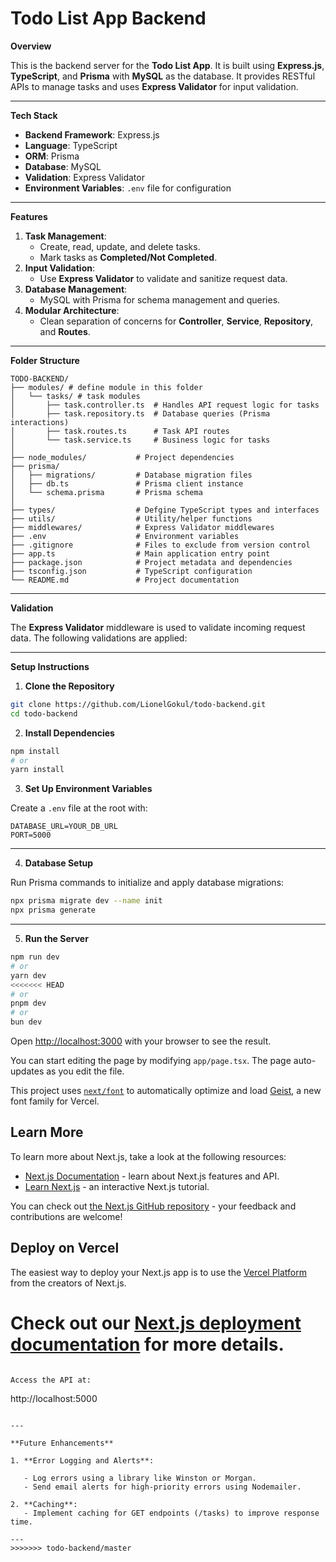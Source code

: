 # **Todo List App Backend**

**Overview**

This is the backend server for the **Todo List App**. It is built using **Express.js**, **TypeScript**, and **Prisma** with **MySQL** as the database. It provides RESTful APIs to manage tasks and uses **Express Validator** for input validation.

---

**Tech Stack**

- **Backend Framework**: Express.js
- **Language**: TypeScript
- **ORM**: Prisma
- **Database**: MySQL
- **Validation**: Express Validator
- **Environment Variables**: `.env` file for configuration

---

**Features**

1. **Task Management**:
   - Create, read, update, and delete tasks.
   - Mark tasks as **Completed/Not Completed**.
2. **Input Validation**:
   - Use **Express Validator** to validate and sanitize request data.
3. **Database Management**:
   - MySQL with Prisma for schema management and queries.
4. **Modular Architecture**:
   - Clean separation of concerns for **Controller**, **Service**, **Repository**, and **Routes**.

---

**Folder Structure**

```plaintext
TODO-BACKEND/
├── modules/ # define module in this folder
│   └── tasks/ # task modules
│       ├── task.controller.ts  # Handles API request logic for tasks
│       ├── task.repository.ts  # Database queries (Prisma interactions)
│       ├── task.routes.ts      # Task API routes
│       └── task.service.ts     # Business logic for tasks
│
├── node_modules/           # Project dependencies
├── prisma/
│   ├── migrations/         # Database migration files
│   ├── db.ts               # Prisma client instance
│   └── schema.prisma       # Prisma schema
│
├── types/                  # Defgine TypeScript types and interfaces
├── utils/                  # Utility/helper functions
├── middlewares/            # Express Validator middlewares
├── .env                    # Environment variables
├── .gitignore              # Files to exclude from version control
├── app.ts                  # Main application entry point
├── package.json            # Project metadata and dependencies
├── tsconfig.json           # TypeScript configuration
└── README.md               # Project documentation
```

---

**Validation**

The **Express Validator** middleware is used to validate incoming request data. The following validations are applied:

---

**Setup Instructions**

1. **Clone the Repository**

```bash
git clone https://github.com/LionelGokul/todo-backend.git
cd todo-backend
```

2. **Install Dependencies**

```bash
npm install
# or
yarn install
```

3. **Set Up Environment Variables**

Create a `.env` file at the root with:

```env
DATABASE_URL=YOUR_DB_URL
PORT=5000
```

---

4. **Database Setup**

Run Prisma commands to initialize and apply database migrations:

```bash
npx prisma migrate dev --name init
npx prisma generate
```

---

5. **Run the Server**

```bash
npm run dev
# or
yarn dev
<<<<<<< HEAD
# or
pnpm dev
# or
bun dev
```

Open [http://localhost:3000](http://localhost:3000) with your browser to see the result.

You can start editing the page by modifying `app/page.tsx`. The page auto-updates as you edit the file.

This project uses [`next/font`](https://nextjs.org/docs/app/building-your-application/optimizing/fonts) to automatically optimize and load [Geist](https://vercel.com/font), a new font family for Vercel.

## Learn More

To learn more about Next.js, take a look at the following resources:

- [Next.js Documentation](https://nextjs.org/docs) - learn about Next.js features and API.
- [Learn Next.js](https://nextjs.org/learn) - an interactive Next.js tutorial.

You can check out [the Next.js GitHub repository](https://github.com/vercel/next.js) - your feedback and contributions are welcome!

## Deploy on Vercel

The easiest way to deploy your Next.js app is to use the [Vercel Platform](https://vercel.com/new?utm_medium=default-template&filter=next.js&utm_source=create-next-app&utm_campaign=create-next-app-readme) from the creators of Next.js.

# Check out our [Next.js deployment documentation](https://nextjs.org/docs/app/building-your-application/deploying) for more details.

```

Access the API at:

```

http://localhost:5000

```

---

**Future Enhancements**

1. **Error Logging and Alerts**:

   - Log errors using a library like Winston or Morgan.
   - Send email alerts for high-priority errors using Nodemailer.

2. **Caching**:
   - Implement caching for GET endpoints (/tasks) to improve response time.

---
>>>>>>> todo-backend/master
```
